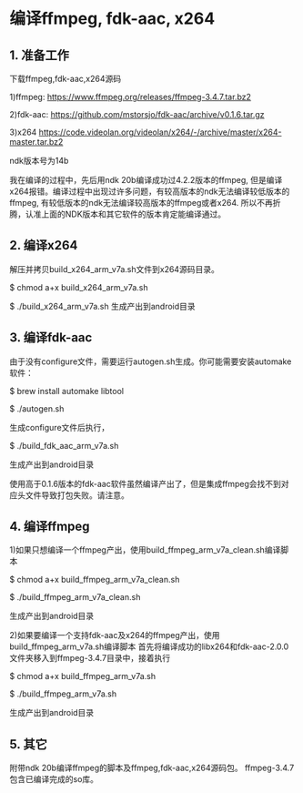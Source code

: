 # 编译ffmpeg, fdk-aac, x264
## 1. 准备工作
下载ffmpeg,fdk-aac,x264源码

1)ffmpeg:
https://www.ffmpeg.org/releases/ffmpeg-3.4.7.tar.bz2

2)fdk-aac:
https://github.com/mstorsjo/fdk-aac/archive/v0.1.6.tar.gz

3)x264
https://code.videolan.org/videolan/x264/-/archive/master/x264-master.tar.bz2

ndk版本号为14b

我在编译的过程中，先后用ndk 20b编译成功过4.2.2版本的ffmpeg, 但是编译x264报错。编译过程中出现过许多问题，有较高版本的ndk无法编译较低版本的ffmpeg, 有较低版本的ndk无法编译较高版本的ffmpeg或者x264. 所以不再折腾，认准上面的NDK版本和其它软件的版本肯定能编译通过。

## 2. 编译x264
解压并拷贝build_x264_arm_v7a.sh文件到x264源码目录。

$ chmod a+x build_x264_arm_v7a.sh

$ ./build_x264_arm_v7a.sh
生成产出到android目录

## 3. 编译fdk-aac
由于没有configure文件，需要运行autogen.sh生成。你可能需要安装automake软件：

$ brew install automake libtool

$ ./autogen.sh

生成configure文件后执行，

$ ./build_fdk_aac_arm_v7a.sh

生成产出到android目录

使用高于0.1.6版本的fdk-aac软件虽然编译产出了，但是集成ffmpeg会找不到对应头文件导致打包失败。请注意。

## 4. 编译ffmpeg
1)如果只想编译一个ffmpeg产出，使用build_ffmpeg_arm_v7a_clean.sh编译脚本

$ chmod a+x build_ffmpeg_arm_v7a_clean.sh

$ ./build_ffmpeg_arm_v7a_clean.sh

生成产出到android目录

2)如果要编译一个支持fdk-aac及x264的ffmpeg产出，使用build_ffmpeg_arm_v7a.sh编译脚本
首先将编译成功的libx264和fdk-aac-2.0.0文件夹移入到ffmpeg-3.4.7目录中，接着执行

$ chmod a+x build_ffmpeg_arm_v7a.sh

$ ./build_ffmpeg_arm_v7a.sh

生成产出到android目录

## 5. 其它
附带ndk 20b编译ffmpeg的脚本及ffmpeg,fdk-aac,x264源码包。
ffmpeg-3.4.7包含已编译完成的so库。
